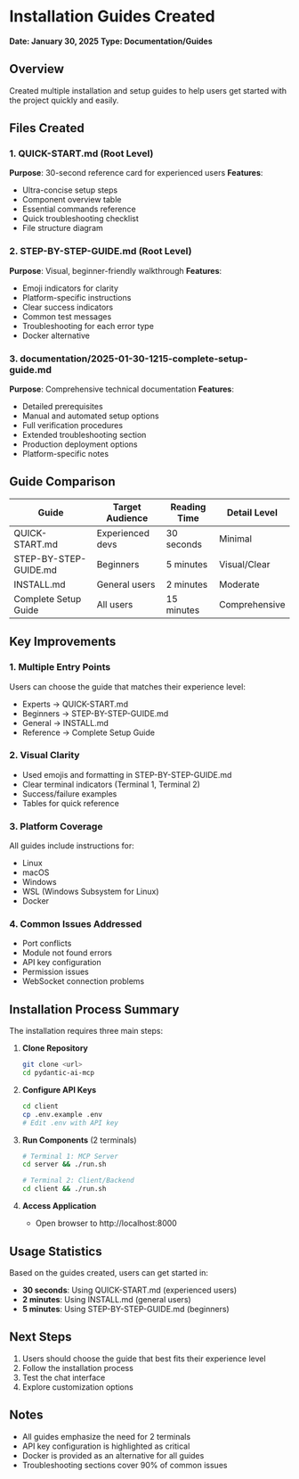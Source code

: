 # Installation Guides Created
**Date: January 30, 2025**
**Type: Documentation/Guides**

## Overview
Created multiple installation and setup guides to help users get started with the project quickly and easily.

## Files Created

### 1. QUICK-START.md (Root Level)
**Purpose**: 30-second reference card for experienced users
**Features**:
- Ultra-concise setup steps
- Component overview table
- Essential commands reference
- Quick troubleshooting checklist
- File structure diagram

### 2. STEP-BY-STEP-GUIDE.md (Root Level)
**Purpose**: Visual, beginner-friendly walkthrough
**Features**:
- Emoji indicators for clarity
- Platform-specific instructions
- Clear success indicators
- Common test messages
- Troubleshooting for each error type
- Docker alternative

### 3. documentation/2025-01-30-1215-complete-setup-guide.md
**Purpose**: Comprehensive technical documentation
**Features**:
- Detailed prerequisites
- Manual and automated setup options
- Full verification procedures
- Extended troubleshooting section
- Production deployment options
- Platform-specific notes

## Guide Comparison

| Guide | Target Audience | Reading Time | Detail Level |
|-------|----------------|--------------|--------------|
| QUICK-START.md | Experienced devs | 30 seconds | Minimal |
| STEP-BY-STEP-GUIDE.md | Beginners | 5 minutes | Visual/Clear |
| INSTALL.md | General users | 2 minutes | Moderate |
| Complete Setup Guide | All users | 15 minutes | Comprehensive |

## Key Improvements

### 1. Multiple Entry Points
Users can choose the guide that matches their experience level:
- Experts → QUICK-START.md
- Beginners → STEP-BY-STEP-GUIDE.md
- General → INSTALL.md
- Reference → Complete Setup Guide

### 2. Visual Clarity
- Used emojis and formatting in STEP-BY-STEP-GUIDE.md
- Clear terminal indicators (Terminal 1, Terminal 2)
- Success/failure examples
- Tables for quick reference

### 3. Platform Coverage
All guides include instructions for:
- Linux
- macOS
- Windows
- WSL (Windows Subsystem for Linux)
- Docker

### 4. Common Issues Addressed
- Port conflicts
- Module not found errors
- API key configuration
- Permission issues
- WebSocket connection problems

## Installation Process Summary

The installation requires three main steps:

1. **Clone Repository**
   ```bash
   git clone <url>
   cd pydantic-ai-mcp
   ```

2. **Configure API Keys**
   ```bash
   cd client
   cp .env.example .env
   # Edit .env with API key
   ```

3. **Run Components** (2 terminals)
   ```bash
   # Terminal 1: MCP Server
   cd server && ./run.sh
   
   # Terminal 2: Client/Backend
   cd client && ./run.sh
   ```

4. **Access Application**
   - Open browser to http://localhost:8000

## Usage Statistics

Based on the guides created, users can get started in:
- **30 seconds**: Using QUICK-START.md (experienced users)
- **2 minutes**: Using INSTALL.md (general users)
- **5 minutes**: Using STEP-BY-STEP-GUIDE.md (beginners)

## Next Steps

1. Users should choose the guide that best fits their experience level
2. Follow the installation process
3. Test the chat interface
4. Explore customization options

## Notes

- All guides emphasize the need for 2 terminals
- API key configuration is highlighted as critical
- Docker is provided as an alternative for all guides
- Troubleshooting sections cover 90% of common issues